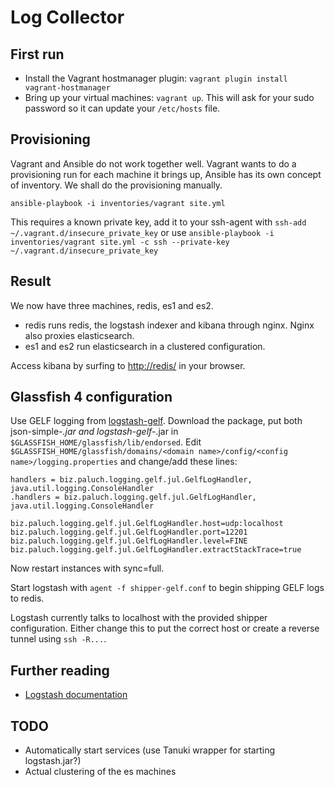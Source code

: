 Log Collector
=============


First run
---------

- Install the Vagrant hostmanager plugin:  `vagrant plugin install vagrant-hostmanager`
- Bring up your virtual machines: `vagrant up`. This will ask for your sudo password so it can update your
  `/etc/hosts` file.


Provisioning
------------

Vagrant and Ansible do not work together well. Vagrant wants to do a provisioning run for each machine it brings up, Ansible has its own concept of inventory. We shall do the provisioning manually.

`ansible-playbook -i inventories/vagrant site.yml`

This requires a known private key, add it to your ssh-agent with `ssh-add ~/.vagrant.d/insecure_private_key` or use `ansible-playbook -i inventories/vagrant site.yml -c ssh --private-key ~/.vagrant.d/insecure_private_key`


Result
------

We now have three machines, redis, es1 and es2.

- redis runs redis, the logstash indexer and kibana through nginx. Nginx also proxies elasticsearch.
- es1 and es2 run elasticsearch in a clustered configuration.

Access kibana by surfing to [http://redis/](http://redis/) in your browser.


Glassfish 4 configuration
-------------------------

Use GELF logging from [logstash-gelf](http://logging.paluch.biz/examples/jul.html).
Download the package, put both json-simple-*.jar and logstash-gelf-*.jar in `$GLASSFISH_HOME/glassfish/lib/endorsed`.
Edit `$GLASSFISH_HOME/glassfish/domains/<domain name>/config/<config name>/logging.properties` and change/add these lines:
```
handlers = biz.paluch.logging.gelf.jul.GelfLogHandler, java.util.logging.ConsoleHandler
.handlers = biz.paluch.logging.gelf.jul.GelfLogHandler, java.util.logging.ConsoleHandler

biz.paluch.logging.gelf.jul.GelfLogHandler.host=udp:localhost
biz.paluch.logging.gelf.jul.GelfLogHandler.port=12201
biz.paluch.logging.gelf.jul.GelfLogHandler.level=FINE
biz.paluch.logging.gelf.jul.GelfLogHandler.extractStackTrace=true
```

Now restart instances with sync=full.

Start logstash with `agent -f shipper-gelf.conf` to begin shipping GELF logs to redis.

Logstash currently talks to localhost with the provided shipper configuration. Either change this to put the correct host or create a reverse tunnel using `ssh -R...`.


Further reading
---------------

- [Logstash documentation](http://logstash.net/docs/1.3.3/tutorials/getting-started-centralized)


TODO
----

- Automatically start services (use Tanuki wrapper for starting logstash.jar?)
- Actual clustering of the es machines
